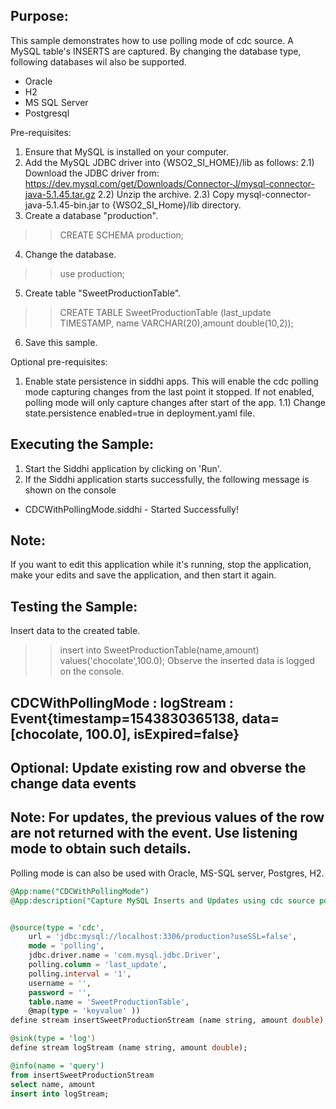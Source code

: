 
## Purpose:
This sample demonstrates how to use polling mode of cdc source.
A MySQL table's INSERTS are captured.
By changing the database type, following databases wil also be supported.
* Oracle
* H2
* MS SQL Server
* Postgresql

Pre-requisites:
1) Ensure that MySQL is installed on your computer.
2) Add the MySQL JDBC driver into {WSO2_SI_HOME}/lib as follows:
2.1) Download the JDBC driver from: https://dev.mysql.com/get/Downloads/Connector-J/mysql-connector-java-5.1.45.tar.gz
2.2) Unzip the archive.
2.3) Copy mysql-connector-java-5.1.45-bin.jar to {WSO2_SI_Home}/lib directory.
3) Create a database "production".
>> CREATE SCHEMA production;
4) Change the database.
>> use production;
5) Create table "SweetProductionTable".
>> CREATE TABLE SweetProductionTable (last_update TIMESTAMP, name VARCHAR(20),amount double(10,2));
6) Save this sample.

Optional pre-requisites:
1) Enable state persistence in siddhi apps.
This will enable the cdc polling mode capturing changes from the last point it stopped.
If not enabled, polling mode will only capture changes after start of the app.
1.1) Change state.persistence enabled=true in deployment.yaml file.

## Executing the Sample:
1) Start the Siddhi application by clicking on 'Run'.
2) If the Siddhi application starts successfully, the following message is shown on the console
* CDCWithPollingMode.siddhi - Started Successfully!

## Note:
If you want to edit this application while it's running, stop the application, make your edits and save the application, and then start it again.

## Testing the Sample:
Insert data to the created table.
>> insert into SweetProductionTable(name,amount) values('chocolate',100.0);
Observe the inserted data is logged on the console.
## CDCWithPollingMode : logStream : Event{timestamp=1543830365138, data=[chocolate, 100.0], isExpired=false}

## Optional: Update existing row and obverse the change data events

## Note: For updates, the previous values of the row are not returned with the event. Use listening mode to obtain such details.
Polling mode is can also be used with Oracle, MS-SQL server, Postgres, H2.


```sql
@App:name("CDCWithPollingMode")
@App:description("Capture MySQL Inserts and Updates using cdc source polling mode.")


@source(type = 'cdc',
	url = 'jdbc:mysql://localhost:3306/production?useSSL=false',
	mode = 'polling',
	jdbc.driver.name = 'com.mysql.jdbc.Driver',
	polling.column = 'last_update',
	polling.interval = '1',
	username = '',
	password = '',
	table.name = 'SweetProductionTable',
	@map(type = 'keyvalue' ))
define stream insertSweetProductionStream (name string, amount double);

@sink(type = 'log')
define stream logStream (name string, amount double);

@info(name = 'query')
from insertSweetProductionStream
select name, amount
insert into logStream;
```
